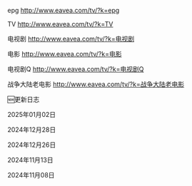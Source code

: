 epg
http://www.eavea.com/tv/?k=epg

TV
http://www.eavea.com/tv/?k=TV

电视剧
http://www.eavea.com/tv/?k=电视剧

电影
http://www.eavea.com/tv/?k=电影

电视剧Q
http://www.eavea.com/tv/?k=电视剧Q

战争大陆老电影
http://www.eavea.com/tv/?k=战争大陆老电影


🆕更新日志

2025年01月02日

2024年12月28日

2024年12月26日

2024年11月13日

2024年11月08日
